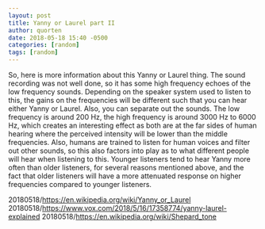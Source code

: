 ```yaml
---
layout: post
title: Yanny or Laurel part II
author: quorten
date: 2018-05-18 15:40 -0500
categories: [random]
tags: [random]
---
```


So, here is more information about this Yanny or Laurel thing.  The
sound recording was not well done, so it has some high frequency
echoes of the low frequency sounds.  Depending on the speaker system
used to listen to this, the gains on the frequencies will be different
such that you can hear either Yanny or Laurel.  Also, you can separate
out the sounds.  The low frequency is around 200 Hz, the high
frequency is around 3000 Hz to 6000 Hz, which creates an interesting
effect as both are at the far sides of human hearing where the
perceived intensity will be lower than the middle frequencies.  Also,
humans are trained to listen for human voices and filter out other
sounds, so this also factors into play as to what different people
will hear when listening to this.  Younger listeners tend to hear
Yanny more often than older listeners, for several reasons mentioned
above, and the fact that older listeners will have a more attenuated
response on higher frequencies compared to younger listeners.

20180518/https://en.wikipedia.org/wiki/Yanny_or_Laurel
20180518/https://www.vox.com/2018/5/16/17358774/yanny-laurel-explained
20180518/https://en.wikipedia.org/wiki/Shepard_tone
